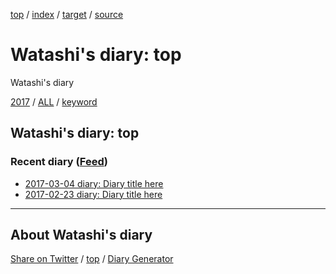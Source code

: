 [top](index.html) / [index](index.html) / [target](https://igapyon.github.io/mydiary/README.html) / [source](https://github.com/igapyon/mydiary/blob/gh-pages/README.src.md) 

Watashi's diary: top
=====================================================================================================
Watashi's diary

[2017](2017/index.html)
/ [ALL](idxall.html)
 / [keyword](keyword/index.html)

## Watashi's diary: top

### Recent diary ([Feed](https://igapyon.github.io/mydiary/atomRecent.xml))

* [2017-03-04 diary: Diary title here](2017/ig170304.html)
* [2017-02-23 diary: Diary title here](2017/ig170223.html)


----------------------------------------------------------------------------------------------------

## About Watashi's diary

[Share on Twitter](https://twitter.com/intent/tweet?hashtags=igapyon%2Cdiary%2C%E3%81%84%E3%81%8C%E3%81%B4%E3%82%87%E3%82%93&text=Watashi%27s+diary%3A+top&url=https%3A%2F%2Figapyon.github.io%2Fmydiary%2FREADME.html) / [top](index.html) / [Diary Generator](https://github.com/igapyon/igapyonv3)

